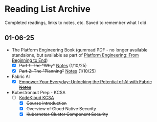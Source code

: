 # Reading List Archive

Completed readings, links to notes, etc. Saved to remember what I did.

## 01-06-25

- The Platform Engineering Book (gumroad PDF - no longer available standalone, but available as part of [Platform Engineering: From Beginning to End](https://thenjdevopsguy.gumroad.com/l/perealworld))
   - [X] ~~Part 1: The "Why"~~ [Notes](./book_notes/Michael_Levan_-_The_Platform_Engineering_Book/1_the_why.md) (1/10/25)
   - [X] ~~Part 2: The "Planning"~~ [Notes](./book_notes/Michael_Levan_-_The_Platform_Engineering_Book/2_the_planning.md) (1/10/25)

- Fabric AI
   - [X] ~~[Empower Your Everyday: Unlocking the Potential of AI with Fabric](https://www.infralovers.com/blog/2024-06-25-fabric-overview/) [Notes](./article_summaries/empower_your_everyday_unlocking_the_potential_of_ai_with_fabric.md)~~

- Kubestronaut Prep - KCSA
   - [ ] [KodeKloud KCSA](https://learn.kodekloud.com/courses/kubernetes-and-cloud-native-security-associate-kcsa)
      - [X] ~~Course Introduction~~
      - [X] ~~Overview of Cloud Native Security~~
      - [X] ~~Kubernetes Cluster Component Security~~
